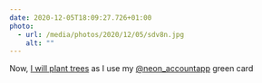 ```yaml
---
date: 2020-12-05T18:09:27.726+01:00
photo:
  - url: /media/photos/2020/12/05/sdv8n.jpg
    alt: ""
---
```

Now, [I will plant trees](https://www.neon-free.ch/en/blog/about-neon/neon-green/) as I use my  [@neon_accountapp](https://twitter.com/neon_accountapp) green card
